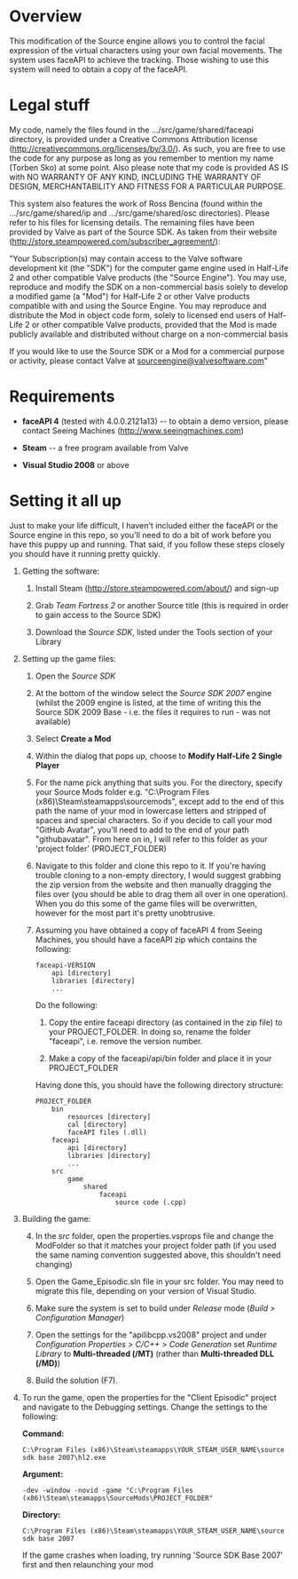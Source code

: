# Overview

This modification of the Source engine allows you to control the facial
expression of the virtual characters using your own facial movements. The
system uses faceAPI to achieve the tracking. Those wishing to use this system will need to obtain a copy of the faceAPI.


# Legal stuff

My code, namely the files found in the .../src/game/shared/faceapi directory,
is provided under a Creative Commons Attribution license
(http://creativecommons.org/licenses/by/3.0/). As such, you are free to use
the code for any purpose as long as you remember to mention my name (Torben
Sko) at some point. Also please note that my code is provided AS IS with NO
WARRANTY OF ANY KIND, INCLUDING THE WARRANTY OF DESIGN, 
MERCHANTABILITY AND FITNESS FOR A PARTICULAR PURPOSE.

This system also features the work of Ross Bencina (found within the
.../src/game/shared/ip and .../src/game/shared/osc directories). Please refer
to his files for licensing details. The remaining files have been provided by
Valve as part of the Source SDK. As taken from their website
(http://store.steampowered.com/subscriber_agreement/):

"Your Subscription(s) may contain access to the Valve software development kit
(the "SDK") for the computer game engine used in Half-Life 2 and other
compatible Valve products (the "Source Engine"). You may use, reproduce and
modify the SDK on a non-commercial basis solely to develop a modified game (a
"Mod") for Half-Life 2 or other Valve products compatible with and using the
Source Engine. You may reproduce and distribute the Mod in object code form,
solely to licensed end users of Half-Life 2 or other compatible Valve
products, provided that the Mod is made publicly available and distributed
without charge on a non-commercial basis

If you would like to use the Source SDK or a Mod for a commercial purpose or
activity, please contact Valve at sourceengine@valvesoftware.com"


# Requirements

-   **faceAPI 4** (tested with 4.0.0.2121a13) -- to obtain a demo version, please contact Seeing Machines (http://www.seeingmachines.com)

-   **Steam** -- a free program available from Valve

-   **Visual Studio 2008** or above


# Setting it all up

Just to make your life difficult, I haven't included either the faceAPI or the
Source engine in this repo, so you'll need to do a bit of work before you have
this puppy up and running. That said, if you follow these steps closely you
should have it running pretty quickly.

1.  Getting the software:

    1.  Install Steam (http://store.steampowered.com/about/) and sign-up

    2.  Grab *Team Fortress 2* or another Source title (this is required in order to gain access to the Source SDK)

    3.  Download the *Source SDK*, listed under the Tools section of your Library

2.  Setting up the game files:

    1.  Open the *Source SDK*

    2.  At the bottom of the window select the *Source SDK 2007* engine (whilst the
    2009 engine is listed, at the time of writing this the Source SDK 2009 Base -
    i.e. the files it requires to run - was not available)

    3.  Select **Create a Mod**

    4.  Within the dialog that pops up, choose to **Modify Half-Life 2 Single Player**

    5.  For the name pick anything that suits you. For the directory, specify your Source Mods folder e.g. "C:\Program Files (x86)\Steam\steamapps\sourcemods\", except add to the end of this path the name of your mod in lowercase letters and stripped of spaces and special characters. So if you decide to call your mod "GitHub Avatar", you'll need to add to the end of your path "githubavatar". From here on in, I will refer to this folder as your 'project folder' (PROJECT_FOLDER)

    6.  Navigate to this folder and clone this repo to it. If you're having trouble
    cloning to a non-empty directory, I would suggest grabbing the zip version
    from the website and then manually dragging the files over (you should be able
    to drag them all over in one operation). When you do this some of the game
    files will be overwritten, however for the most part it's pretty unobtrusive.

    5.  Assuming you have obtained a copy of faceAPI 4 from Seeing Machines, you should have a faceAPI zip which contains the following:

            faceapi-VERSION
                api [directory]
                libraries [directory]
                ...

        Do the following:

        1.  Copy the entire faceapi directory (as contained in the zip file) to your PROJECT_FOLDER. In doing so, rename the folder "faceapi", i.e. remove the version number.

        2.  Make a copy of the faceapi/api/bin folder and place it in your PROJECT_FOLDER

        Having done this, you should have the following directory structure:

            PROJECT_FOLDER
                bin
                    resources [directory]
                    cal [directory]
                    faceAPI files (.dll)
                faceapi
                    api [directory]
                    libraries [directory]
                    ... 
                src
                    game
                        shared
                            faceapi
                                source code (.cpp)

6.  Building the game:

    4.  In the *src* folder, open the properties.vsprops file and change the ModFolder so that it matches your project folder path (if you used the same naming convention suggested above, this shouldn't need changing)

    1.  Open the Game_Episodic.sln file in your src folder. You may need to migrate this file, depending on your version of Visual Studio.
        
    2.  Make sure the system is set to build under *Release* mode (*Build > Configuration Manager*)

    3.  Open the settings for the "apilibcpp.vs2008" project and under *Configuration Properties > C/C++ > Code Generation* set *Runtime Library* to **Multi-threaded (/MT)** (rather than **Multi-threaded DLL (/MD)**)
        
    4.  Build the solution (F7).

7.  To run the game, open the properties for the "Client Episodic" project and navigate to the Debugging settings. Change the settings to the following:

    **Command:**

        C:\Program Files (x86)\Steam\steamapps\YOUR_STEAM_USER_NAME\source sdk base 2007\hl2.exe

    **Argument:**

        -dev -window -novid -game "C:\Program Files (x86)\Steam\steamapps\SourceMods\PROJECT_FOLDER"

    **Directory:**

        C:\Program Files (x86)\Steam\steamapps\YOUR_STEAM_USER_NAME\source sdk base 2007

    If the game crashes when loading, try running 'Source SDK Base 2007' first and
    then relaunching your mod

